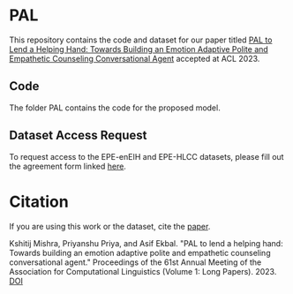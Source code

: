 # PAL
This repository contains the code and dataset for our paper titled [PAL to Lend a Helping Hand: Towards Building an Emotion Adaptive Polite and Empathetic Counseling Conversational Agent](https://aclanthology.org/2023.acl-long.685.pdf) accepted at ACL 2023.

## Code

The folder PAL contains the code for the proposed model.

## Dataset Access Request

To request access to the EPE-enEIH and EPE-HLCC datasets, please fill out the agreement form linked [here](https://docs.google.com/forms/d/e/1FAIpQLSdPTlICstBthmKUP8vumEps_xaSVNvRPkH32G7e-vlhi5SMtw/viewform).

# Citation

If you are using this work or the dataset, cite the [paper](https://aclanthology.org/2023.acl-long.685.pdf).

Kshitij Mishra, Priyanshu Priya, and Asif Ekbal. "PAL to lend a helping hand: Towards building an emotion adaptive polite and empathetic counseling conversational agent." Proceedings of the 61st Annual Meeting of the Association for Computational Linguistics (Volume 1: Long Papers). 2023. [DOI](https://10.18653/v1/2023.acl-long.685)


